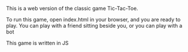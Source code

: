 This is a web version of the classic game Tic-Tac-Toe.

To run this game, open index.html in your browser, and you are ready to play. You can play with a friend sitting beside you, or you can play with a bot

This game is written in JS

